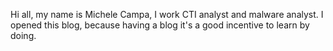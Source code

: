 Hi all, my name is Michele Campa, I work CTI analyst and malware analyst.
I opened this blog, because having a blog it's a good incentive to learn by doing.
